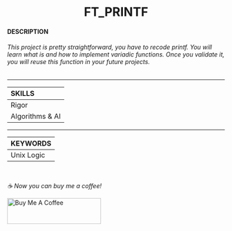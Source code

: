 <h1 align="center">
     FT_PRINTF
</h1>

#### DESCRIPTION
###### This project is pretty straightforward, you have to recode printf. You will learn what is and how to implement variadic functions. Once you validate it, you will reuse this function in your future projects.

-----------

| SKILLS |
| :--- |
| Rigor |
| Algorithms & AI |

-------------

| KEYWORDS |
| :--- |
| Unix Logic |

<br>


 *☕️ Now you can buy me a coffee!*
 
<a href="https://www.buymeacoffee.com/yakupacs" target="_blank"><img src="https://cdn.buymeacoffee.com/buttons/v2/default-yellow.png" alt="Buy Me A Coffee" style="height: 60px !important;width: 217px !important;" ></a>
